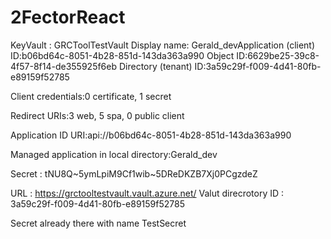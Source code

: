# 2FectorReact

KeyVault : GRCToolTestVault 
Display name:
Gerald_devApplication (client) ID:b06bd64c-8051-4b28-851d-143da363a990
Object ID:6629be25-39c8-4f57-8f14-de355925f6eb
Directory (tenant) ID:3a59c29f-f009-4d41-80fb-e89159f52785

Client credentials:0 certificate, 1 secret

Redirect URIs:3 web, 5 spa, 0 public client

Application ID URI:api://b06bd64c-8051-4b28-851d-143da363a990

Managed application in local directory:Gerald_dev

Secret : tNU8Q~5ymLpiM9Cf1wib~5DReDKZB7Xj0PCgzdeZ

URL : https://grctooltestvault.vault.azure.net/
Valut direcrotory ID : 3a59c29f-f009-4d41-80fb-e89159f52785


Secret already there with name TestSecret
